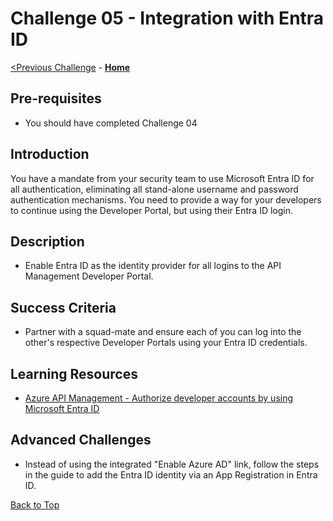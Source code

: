 # Challenge 05 - Integration with Entra ID

[<Previous Challenge](./Challenge-03.md) - **[Home](../README.md)**

## Pre-requisites

- You should have completed Challenge 04

## Introduction

You have a mandate from your security team to use Microsoft Entra ID for all authentication, eliminating all stand-alone username and password authentication mechanisms. You need to provide a way for your developers to continue using the Developer Portal, but using their Entra ID login.

## Description

- Enable Entra ID as the identity provider for all logins to the API Management Developer Portal.

## Success Criteria

- Partner with a squad-mate and ensure each of you can log into the other's respective Developer Portals using your Entra ID credentials.

## Learning Resources

- [Azure API Management - Authorize developer accounts by using Microsoft Entra ID](https://learn.microsoft.com/en-us/azure/api-management/api-management-howto-aad)

## Advanced Challenges

- Instead of using the integrated "Enable Azure AD" link, follow the steps in the guide to add the Entra ID identity via an App Registration in Entra ID.

[Back to Top](#challenge-05---integration-with-entra-id)
